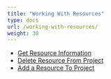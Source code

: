 ```yaml
---
title: "Working With Resources"
type: docs
url: /working-with-resources/
weight: 30
---
```


- [Get Resource Information](/get-resource-information-html/)
- [Delete Resource From Project](/delete-resource-from-project-html/)
- [Add a Resource To Project](/add-a-resource-to-project-html/)
